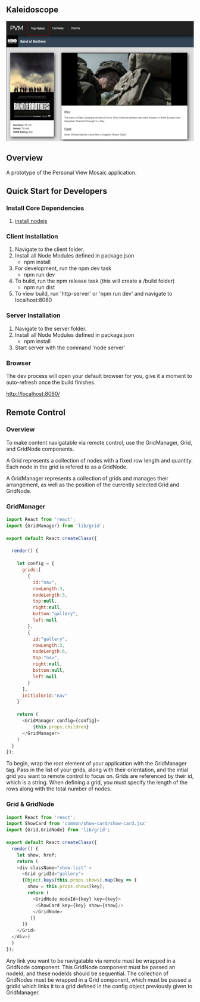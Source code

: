 ## Kaleidoscope
![alt tag](https://github.com/everythingspirals/kaleidoscope/blob/master/docs/screenshot.png)

## Overview

A prototype of the Personal View Mosaic application.

## Quick Start for Developers

### Install Core Dependencies
1. [install nodejs](http://nodejs.org/)

### Client Installation
1. Navigate to the client folder.
2. Install all Node Modules defined in package.json
    * npm install  
3. For development, run the npm dev task
    * npm run dev
4. To build, run the npm release task (this will create a /build folder)
    * npm run dist
5. To view build, run 'http-server' or 'npm run dev' and navigate to localhost:8080

### Server Installation 
1. Navigate to the server folder.
2. Install all Node Modules defined in package.json
    * npm install
3. Start server with the command 'node server'

### Browser

The dev process will open your default browser for you, give it a moment to auto-refresh once the build finishes.

[http://localhost:8080/](http://localhost:8080/)

## Remote Control

### Overview
To make content navigatable via remote control, use the GridManager, Grid, and GridNode components.  

A Grid represents a collection of nodes with a fixed row length and quantity. Each node in the grid is refered to as a GridNode. 

A GridManager represents a collection of grids and manages their arrangement, as well as the position of the currently selected Grid and GridNode.

### GridManager

```Javascript
import React from 'react';
import {GridManager} from 'lib/grid';

export default React.createClass({

  render() {

    let config = {
      grids:[
        {
          id:"nav",
          rowLength:3,
          nodeLength:3,
          top:null,
          right:null,
          bottom:"gallery",
          left:null
        },
        {
          id:"gallery",
          rowLength:3,
          nodeLength:6,
          top:"nav",
          right:null,
          bottom:null,
          left:null
        }
      ],
      initialGrid:"nav"
    }

    return (
      <GridManager config={config}>
          {this.props.children}
      </GridManager>
    )
  }
});
```
To begin, wrap the root element of your application with the GridManager tag. Pass in the list of your grids, along with their orientation, and the intial grid you want to remote control to focus on. Grids are referenced by their id, which is a string. When defining a grid, you must specify the length of the rows along with the total number of nodes.

### Grid & GridNode

```Javascript
import React from 'react';
import ShowCard from 'common/show-card/show-card.jsx'
import {Grid,GridNode} from 'lib/grid';

export default React.createClass({
  render() {
    let show, href;
    return (
    <div className="show-list" >
      <Grid gridId="gallery">
      {Object.keys(this.props.shows).map(key => {
        show = this.props.shows[key];
        return (
          <GridNode nodeId={key} key={key}>
           <ShowCard key={key} show={show}/>
          </GridNode>
         )}
      )}
    </Grid>
  </div>)
  }
});
```

Any link you want to be navigatable via remote must be wrapped in a GridNode component. This GridNode component must be passed an nodeId, and these nodeIds should be sequential. The collection of GridNodes must be wrapped in a Grid component, which must be passed a gridId which links it to a grid defined in the config object previously given to GridManager.


